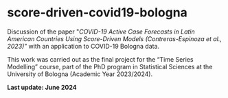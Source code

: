 # score-driven-covid19-bologna
Discussion of the paper "*COVID-19 Active Case Forecasts in Latin American Countries Using Score-Driven Models (Contreras-Espinoza et al., 2023)*” with an application to COVID-19 Bologna data.

This work was carried out as the final project for the “Time Series Modelling” course, part of the PhD program in Statistical Sciences at the University of Bologna (Academic Year 2023/2024).

**Last update: June 2024**
